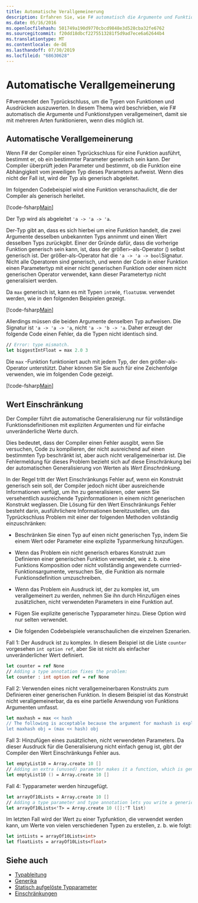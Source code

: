 ```yaml
---
title: Automatische Verallgemeinerung
description: Erfahren Sie, wie F# automatisch die Argumente und Funktionstypen verallgemeinert, damit sie mit mehreren Typen nach Möglichkeit funktionieren.
ms.date: 05/16/2016
ms.openlocfilehash: 501749a190d9770cbcd9848e3d528cba32fe6762
ms.sourcegitcommit: f20dd18dbcf2275513281f5d9ad7ece6a62644b4
ms.translationtype: MT
ms.contentlocale: de-DE
ms.lasthandoff: 07/30/2019
ms.locfileid: "68630628"
---
```

# <a name="automatic-generalization"></a>Automatische Verallgemeinerung

F#verwendet den Typrückschluss, um die Typen von Funktionen und Ausdrücken auszuwerten. In diesem Thema wird beschrieben, wie F# automatisch die Argumente und Funktionstypen verallgemeinert, damit sie mit mehreren Arten funktionieren, wenn dies möglich ist.

## <a name="automatic-generalization"></a>Automatische Verallgemeinerung

Wenn F# der Compiler einen Typrückschluss für eine Funktion ausführt, bestimmt er, ob ein bestimmter Parameter generisch sein kann. Der Compiler überprüft jeden Parameter und bestimmt, ob die Funktion eine Abhängigkeit vom jeweiligen Typ dieses Parameters aufweist. Wenn dies nicht der Fall ist, wird der Typ als generisch abgeleitet.

Im folgenden Codebeispiel wird eine Funktion veranschaulicht, die der Compiler als generisch herleitet.

[!code-fsharp[Main](~/samples/snippets/fsharp/lang-ref-3/snippet101.fs)]

Der Typ wird als abgeleitet `'a -> 'a -> 'a`.

Der-Typ gibt an, dass es sich hierbei um eine Funktion handelt, die zwei Argumente desselben unbekannten Typs annimmt und einen Wert desselben Typs zurückgibt. Einer der Gründe dafür, dass die vorherige Funktion generisch sein kann, ist, dass der größer`>`-als-Operator () selbst generisch ist. Der größer-als-Operator hat die `'a -> 'a -> bool`Signatur. Nicht alle Operatoren sind generisch, und wenn der Code in einer Funktion einen Parametertyp mit einer nicht generischen Funktion oder einem nicht generischen Operator verwendet, kann dieser Parametertyp nicht generalisiert werden.

Da `max` generisch ist, kann es mit Typen `int`wie, `float`usw. verwendet werden, wie in den folgenden Beispielen gezeigt.

[!code-fsharp[Main](~/samples/snippets/fsharp/lang-ref-3/snippet102.fs)]

Allerdings müssen die beiden Argumente denselben Typ aufweisen. Die Signatur ist `'a -> 'a -> 'a`, nicht `'a -> 'b -> 'a`. Daher erzeugt der folgende Code einen Fehler, da die Typen nicht identisch sind.

```fsharp
// Error: type mismatch.
let biggestIntFloat = max 2.0 3
```

Die `max` -Funktion funktioniert auch mit jedem Typ, der den größer-als-Operator unterstützt. Daher können Sie Sie auch für eine Zeichenfolge verwenden, wie im folgenden Code gezeigt.

[!code-fsharp[Main](~/samples/snippets/fsharp/lang-ref-3/snippet104.fs)]

## <a name="value-restriction"></a>Wert Einschränkung

Der Compiler führt die automatische Generalisierung nur für vollständige Funktionsdefinitionen mit expliziten Argumenten und für einfache unveränderliche Werte durch.

Dies bedeutet, dass der Compiler einen Fehler ausgibt, wenn Sie versuchen, Code zu kompilieren, der nicht ausreichend auf einen bestimmten Typ beschränkt ist, aber auch nicht verallgemeinerbar ist. Die Fehlermeldung für dieses Problem bezieht sich auf diese Einschränkung bei der automatischen Generalisierung von Werten als *Wert Einschränkung*.

In der Regel tritt der Wert Einschränkungs Fehler auf, wenn ein Konstrukt generisch sein soll, der Compiler jedoch nicht über ausreichende Informationen verfügt, um ihn zu generalisieren, oder wenn Sie versehentlich ausreichende Typinformationen in einem nicht generischen Konstrukt weglassen. Die Lösung für den Wert Einschränkungs Fehler besteht darin, ausführlichere Informationen bereitzustellen, um das Typrückschluss Problem mit einer der folgenden Methoden vollständig einzuschränken:

- Beschränken Sie einen Typ auf einen nicht generischen Typ, indem Sie einem Wert oder Parameter eine explizite Typanmerkung hinzufügen.

- Wenn das Problem ein nicht generisch erbares Konstrukt zum Definieren einer generischen Funktion verwendet, wie z. b. eine Funktions Komposition oder nicht vollständig angewendete currried-Funktionsargumente, versuchen Sie, die Funktion als normale Funktionsdefinition umzuschreiben.

- Wenn das Problem ein Ausdruck ist, der zu komplex ist, um verallgemeinert zu werden, nehmen Sie ihn durch Hinzufügen eines zusätzlichen, nicht verwendeten Parameters in eine Funktion auf.

- Fügen Sie explizite generische Typparameter hinzu. Diese Option wird nur selten verwendet.

- Die folgenden Codebeispiele veranschaulichen die einzelnen Szenarien.

Fall 1: Der Ausdruck ist zu komplex. In diesem Beispiel ist die Liste `counter` vorgesehen `int option ref`, aber Sie ist nicht als einfacher unveränderlicher Wert definiert.

```fsharp
let counter = ref None
// Adding a type annotation fixes the problem:
let counter : int option ref = ref None
```

Fall 2: Verwenden eines nicht verallgemeinerbaren Konstrukts zum Definieren einer generischen Funktion. In diesem Beispiel ist das Konstrukt nicht verallgemeinerbar, da es eine partielle Anwendung von Funktions Argumenten umfasst.

```fsharp
let maxhash = max << hash
// The following is acceptable because the argument for maxhash is explicit:
let maxhash obj = (max << hash) obj
```

Fall 3: Hinzufügen eines zusätzlichen, nicht verwendeten Parameters. Da dieser Ausdruck für die Generalisierung nicht einfach genug ist, gibt der Compiler den Wert Einschränkungs Fehler aus.

```fsharp
let emptyList10 = Array.create 10 []
// Adding an extra (unused) parameter makes it a function, which is generalizable.
let emptyList10 () = Array.create 10 []
```

Fall 4: Typparameter werden hinzugefügt.

```fsharp
let arrayOf10Lists = Array.create 10 []
// Adding a type parameter and type annotation lets you write a generic value.
let arrayOf10Lists<'T> = Array.create 10 ([]:'T list)
```

Im letzten Fall wird der Wert zu einer Typfunktion, die verwendet werden kann, um Werte von vielen verschiedenen Typen zu erstellen, z. b. wie folgt:

```fsharp
let intLists = arrayOf10Lists<int>
let floatLists = arrayOf10Lists<float>
```

## <a name="see-also"></a>Siehe auch

- [Typableitung](../type-inference.md)
- [Generika](index.md)
- [Statisch aufgelöste Typparameter](statically-resolved-type-parameters.md)
- [Einschränkungen](constraints.md)
